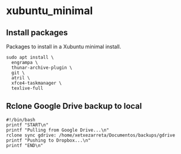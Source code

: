 # xubuntu_minimal

## Install packages
Packages to install in a Xubuntu minimal install.

```console
sudo apt install \
  engrampa \
  thunar-archive-plugin \
  git \
  atril \
  xfce4-taskmanager \
  texlive-full
```
## Rclone Google Drive backup to local
```console
#!/bin/bash
printf "START\n"
printf "Pulling from Google Drive...\n"
rclone sync gdrive: /home/xetxezarreta/Documentos/backups/gdrive
printf "Pushing to Dropbox...\n"
printf "END\n"
```

